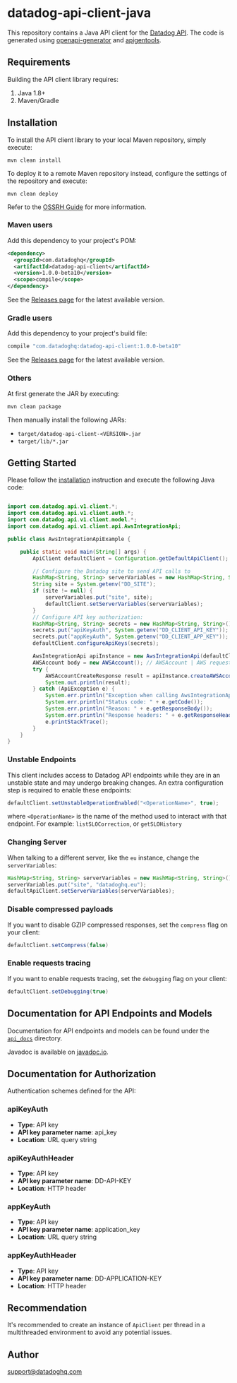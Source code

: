 # datadog-api-client-java

This repository contains a Java API client for the [Datadog API](https://docs.datadoghq.com/api/).
The code is generated using [openapi-generator](https://github.com/OpenAPITools/openapi-generator)
and [apigentools](https://github.com/DataDog/apigentools).

## Requirements

Building the API client library requires:

1. Java 1.8+
2. Maven/Gradle

## Installation

To install the API client library to your local Maven repository, simply execute:

```shell
mvn clean install
```

To deploy it to a remote Maven repository instead, configure the settings of the repository and execute:

```shell
mvn clean deploy
```

Refer to the [OSSRH Guide](http://central.sonatype.org/pages/ossrh-guide.html) for more information.

### Maven users

Add this dependency to your project's POM:

```xml
<dependency>
  <groupId>com.datadoghq</groupId>
  <artifactId>datadog-api-client</artifactId>
  <version>1.0.0-beta10</version>
  <scope>compile</scope>
</dependency>
```

See the [Releases page](https://github.com/DataDog/datadog-api-client-java/releases) for the latest available version.

### Gradle users

Add this dependency to your project's build file:

```groovy
compile "com.datadoghq:datadog-api-client:1.0.0-beta10"
```

See the [Releases page](https://github.com/DataDog/datadog-api-client-java/releases) for the latest available version.

### Others

At first generate the JAR by executing:

```shell
mvn clean package
```

Then manually install the following JARs:

- `target/datadog-api-client-<VERSION>.jar`
- `target/lib/*.jar`

## Getting Started

Please follow the [installation](#installation) instruction and execute the following Java code:

```java

import com.datadog.api.v1.client.*;
import com.datadog.api.v1.client.auth.*;
import com.datadog.api.v1.client.model.*;
import com.datadog.api.v1.client.api.AwsIntegrationApi;

public class AwsIntegrationApiExample {

    public static void main(String[] args) {
        ApiClient defaultClient = Configuration.getDefaultApiClient();

        // Configure the Datadog site to send API calls to
        HashMap<String, String> serverVariables = new HashMap<String, String>();
        String site = System.getenv("DD_SITE");
        if (site != null) {
            serverVariables.put("site", site);
            defaultClient.setServerVariables(serverVariables);
        }
        // Configure API key authorization:
        HashMap<String, String> secrets = new HashMap<String, String>();
        secrets.put("apiKeyAuth", System.getenv("DD_CLIENT_API_KEY"));
        secrets.put("appKeyAuth", System.getenv("DD_CLIENT_APP_KEY"));
        defaultClient.configureApiKeys(secrets);

        AwsIntegrationApi apiInstance = new AwsIntegrationApi(defaultClient);
        AWSAccount body = new AWSAccount(); // AWSAccount | AWS request object
        try {
            AWSAccountCreateResponse result = apiInstance.createAWSAccount(body);
            System.out.println(result);
        } catch (ApiException e) {
            System.err.println("Exception when calling AwsIntegrationApi#createAWSAccount");
            System.err.println("Status code: " + e.getCode());
            System.err.println("Reason: " + e.getResponseBody());
            System.err.println("Response headers: " + e.getResponseHeaders());
            e.printStackTrace();
        }
    }
}

```

### Unstable Endpoints

This client includes access to Datadog API endpoints while they are in an unstable state and may undergo breaking changes. An extra configuration step is required to enable these endpoints:

```java
defaultClient.setUnstableOperationEnabled("<OperationName>", true);
```

where `<OperationName>` is the name of the method used to interact with that endpoint. For example: `listSLOCorrection`, or `getSLOHistory`

### Changing Server

When talking to a different server, like the `eu` instance, change the `serverVariables`:

```java
HashMap<String, String> serverVariables = new HashMap<String, String>();
serverVariables.put("site", "datadoghq.eu");
defaultApiClient.setServerVariables(serverVariables);
```

### Disable compressed payloads

If you want to disable GZIP compressed responses, set the `compress` flag
on your client:

```java
defaultClient.setCompress(false)
```

### Enable requests tracing

If you want to enable requests tracing, set the `debugging` flag on your client:

```java
defaultClient.setDebugging(true)
```

## Documentation for API Endpoints and Models

Documentation for API endpoints and models can be found under the [`api_docs`](/api_docs) directory.

Javadoc is available on [javadoc.io](https://www.javadoc.io/doc/com.datadoghq/datadog-api-client/latest/).

## Documentation for Authorization

Authentication schemes defined for the API:

### apiKeyAuth

- **Type**: API key
- **API key parameter name**: api_key
- **Location**: URL query string

### apiKeyAuthHeader

- **Type**: API key
- **API key parameter name**: DD-API-KEY
- **Location**: HTTP header

### appKeyAuth

- **Type**: API key
- **API key parameter name**: application_key
- **Location**: URL query string

### appKeyAuthHeader

- **Type**: API key
- **API key parameter name**: DD-APPLICATION-KEY
- **Location**: HTTP header


## Recommendation

It's recommended to create an instance of `ApiClient` per thread in a multithreaded environment to avoid any potential issues.

## Author

support@datadoghq.com
